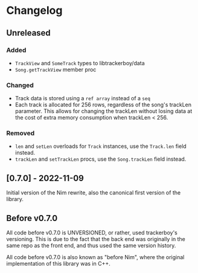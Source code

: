 # Changelog

## Unreleased

### Added
 - `TrackView` and `SomeTrack` types to libtrackerboy/data
 - `Song.getTrackView` member proc

### Changed
 - Track data is stored using a `ref array` instead of a `seq`
 - Each track is allocated for 256 rows, regardless of the song's trackLen
   parameter. This allows for changing the trackLen without losing data at
   the cost of extra memory consumption when trackLen < 256.

### Removed
 - `len` and `setLen` overloads for `Track` instances, use the `Track.len` 
   field instead.
 - `trackLen` and `setTrackLen` procs, use the `Song.trackLen` field instead.

## [0.7.0] - 2022-11-09

Initial version of the Nim rewrite, also the canonical first version of the
library.

## Before v0.7.0

All code before v0.7.0  is UNVERSIONED, or rather, used trackerboy's versioning.
This is due to the fact that the back end was originally in the same repo as
the front end, and thus used the same version history.

All code before v0.7.0 is also known as "before Nim", where the original
implementation of this library was in C++.

